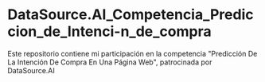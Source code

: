 # DataSource.AI_Competencia_Prediccion_de_Intenci-n_de_compra
Este repositorio contiene mi participación en la competencia "Predicción De La Intención De Compra En Una Página Web", patrocinada por DataSource.AI
